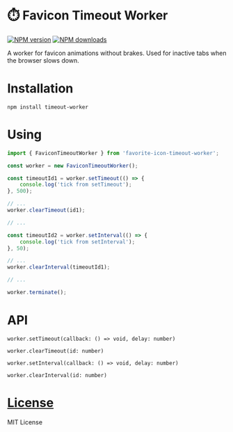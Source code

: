 ⏱️ Favicon Timeout Worker
=============

[![NPM version](https://img.shields.io/npm/v/favorite-icon-timeout-worker.svg?style=flat)](https://www.npmjs.com/package/favorite-icon-timeout-worker)
[![NPM downloads](https://img.shields.io/npm/dm/favorite-icon-timeout-worker.svg?style=flat)](https://www.npmjs.com/package/favorite-icon-timeout-worker)

A worker for favicon animations without brakes. Used for inactive tabs when the browser slows down.

# Installation
`npm install timeout-worker`

# Using
```js
import { FaviconTimeoutWorker } from 'favorite-icon-timeout-worker';

const worker = new FaviconTimeoutWorker();

const timeoutId1 = worker.setTimeout(() => {
    console.log('tick from setTimeout');
}, 500);

// ...
worker.clearTimeout(id1);

// ...

const timeoutId2 = worker.setInterval(() => {
    console.log('tick from setInterval');
}, 50);

// ...
worker.clearInterval(timeoutId1);

// ...

worker.terminate();
```

# API

`worker.setTimeout(callback: () => void, delay: number)`

`worker.clearTimeout(id: number)`

`worker.setInterval(callback: () => void, delay: number)`

`worker.clearInterval(id: number)`

# [License](./LICENSE)
MIT License
